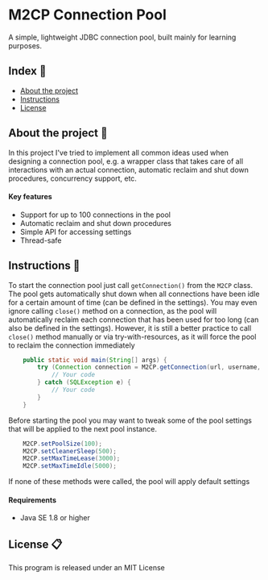 # M2CP Connection Pool

A simple, lightweight JDBC connection pool, built mainly for learning purposes.      

## Index :pushpin:
- [About the project](#about)
- [Instructions](#instructions)
- [License](#license)

## About the project <a name="about"></a> :link:

In this project I've tried to implement all common ideas used when designing a connection pool, e.g. a wrapper class that takes care of all interactions with an actual connection, automatic reclaim and shut down procedures, concurrency support, etc.

#### Key features 

- Support for up to 100 connections in the pool
- Automatic reclaim and shut down procedures
- Simple API for accessing settings
- Thread-safe

## Instructions <a name="instructions"></a> :wrench:

To start the connection pool just call `getConnection()` from the `M2CP` class. The pool gets automatically shut down when all connections have been idle for a certain amount of time (can be defined in the settings). You may even ignore calling `close()` method on a connection, as the pool will automatically reclaim each connection that has been used for too long (can also be defined in the settings). However, it is still a better practice to call `close()` method manually or via try-with-resources, as it will force the pool to reclaim the connection immediately

```java
    public static void main(String[] args) {
        try (Connection connection = M2CP.getConnection(url, username, password)) {
            // Your code 
        } catch (SQLException e) {
            // Your code
        }
    } 
```

Before starting the pool you may want to tweak some of the pool settings that will be applied to the next pool instance.

```java
    M2CP.setPoolSize(100);
    M2CP.setCleanerSleep(500);
    M2CP.setMaxTimeLease(3000);
    M2CP.setMaxTimeIdle(5000);
```

If none of these methods were called, the pool will apply default settings

#### Requirements

- Java SE 1.8 or higher

## License <a name="license"></a> :clipboard:

This program is released under an MIT License

